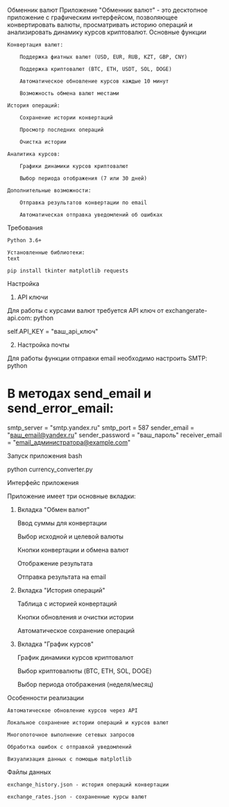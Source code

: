 Обменник валют 
Приложение "Обменник валют" - это десктопное приложение с графическим интерфейсом, позволяющее конвертировать валюты, просматривать историю операций и анализировать динамику курсов криптовалют.
Основные функции

    Конвертация валют:

        Поддержка фиатных валют (USD, EUR, RUB, KZT, GBP, CNY)

        Поддержка криптовалют (BTC, ETH, USDT, SOL, DOGE)

        Автоматическое обновление курсов каждые 10 минут

        Возможность обмена валют местами

    История операций:

        Сохранение истории конвертаций

        Просмотр последних операций

        Очистка истории

    Аналитика курсов:

        Графики динамики курсов криптовалют

        Выбор периода отображения (7 или 30 дней)

    Дополнительные возможности:

        Отправка результатов конвертации по email

        Автоматическая отправка уведомлений об ошибках

Требования

    Python 3.6+

    Установленные библиотеки:
    text

    pip install tkinter matplotlib requests

Настройка
1. API ключи

Для работы с курсами валют требуется API ключ от exchangerate-api.com:
python

self.API_KEY = "ваш_api_ключ"

2. Настройка почты

Для работы функции отправки email необходимо настроить SMTP:
python

# В методах send_email и send_error_email:
smtp_server = "smtp.yandex.ru"
smtp_port = 587
sender_email = "ваш_email@yandex.ru"
sender_password = "ваш_пароль"
receiver_email = "email_администратора@example.com"

Запуск приложения
bash

python currency_converter.py

Интерфейс приложения

Приложение имеет три основные вкладки:
1. Вкладка "Обмен валют"

    Ввод суммы для конвертации

    Выбор исходной и целевой валюты

    Кнопки конвертации и обмена валют

    Отображение результата

    Отправка результата на email

2. Вкладка "История операций"

    Таблица с историей конвертаций

    Кнопки обновления и очистки истории

    Автоматическое сохранение операций

3. Вкладка "График курсов"

    График динамики курсов криптовалют

    Выбор криптовалюты (BTC, ETH, SOL, DOGE)

    Выбор периода отображения (неделя/месяц)

Особенности реализации

    Автоматическое обновление курсов через API

    Локальное сохранение истории операций и курсов валют

    Многопоточное выполнение сетевых запросов

    Обработка ошибок с отправкой уведомлений

    Визуализация данных с помощью matplotlib

Файлы данных

    exchange_history.json - история операций конвертации

    exchange_rates.json - сохраненные курсы валют